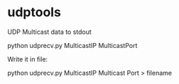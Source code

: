# udptools
UDP Multicast data to stdout

python udprecv.py MulticastIP MulticastPort

Write it in file:

python udprecv.py MulticastIP Multicast Port > filename
